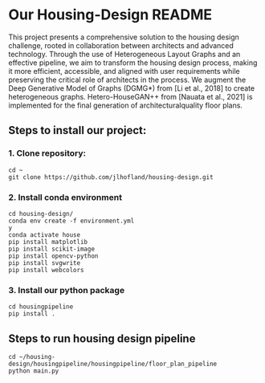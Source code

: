 # Our Housing-Design README
This project presents a comprehensive solution to the housing design challenge, rooted in collaboration between architects and advanced technology. Through the use of Heterogeneous Layout Graphs and an effective pipeline, we aim to transform the housing design process, making it more efficient, accessible, and aligned with user requirements while preserving the critical role of architects in the process. We augment the Deep Generative Model of Graphs (DGMG*) from [Li et al., 2018] to create heterogeneous graphs. Hetero-HouseGAN++ from [Nauata et al., 2021] is implemented for the final generation of architecturalquality floor plans.
## Steps to install our project:
### 1. Clone repository:
```
cd ~
git clone https://github.com/jlhofland/housing-design.git
```
### 2. Install conda environment
```
cd housing-design/
conda env create -f environment.yml
y
conda activate house
pip install matplotlib
pip install scikit-image
pip install opencv-python
pip install svgwrite
pip install webcolors
```
### 3. Install our python package
```
cd housingpipeline
pip install .
```

## Steps to run housing design pipeline
```
cd ~/housing-design/housingpipeline/housingpipeline/floor_plan_pipeline
python main.py
```
